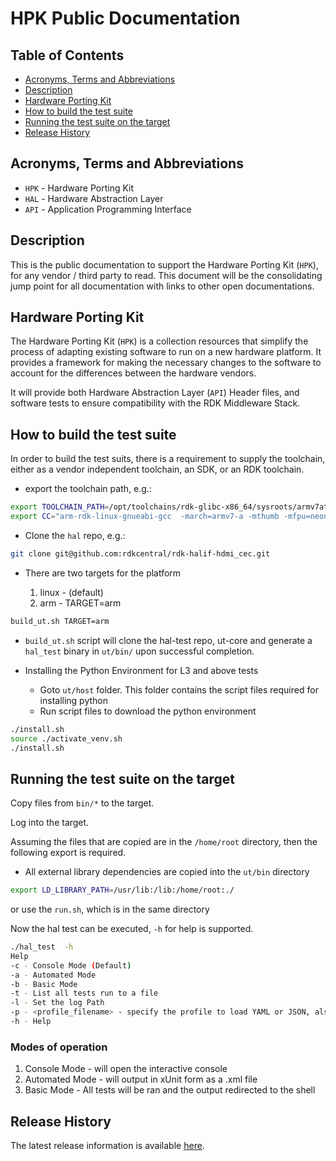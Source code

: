 # HPK Public Documentation

## Table of Contents

- [Acronyms, Terms and Abbreviations](#acronyms-terms-and-abbreviations)
- [Description](#description)
- [Hardware Porting Kit](#hardware-porting-kit)
- [How to build the test suite](#how-to-build-the-test-suite)
- [Running the test suite on the target](#running-the-test-suite-on-the-target)
- [Release History](#release-history)

## Acronyms, Terms and Abbreviations

- `HPK` - Hardware Porting Kit
- `HAL` - Hardware Abstraction Layer
- `API` - Application Programming Interface

## Description

This is the public documentation to support the Hardware Porting Kit (`HPK`), for any vendor / third party to read. This document will be the consolidating jump point for all documentation with links to other open documentations.

## Hardware Porting Kit

The Hardware Porting Kit (`HPK`) is a collection resources that simplify the process of adapting existing software to run on a new hardware platform. It provides a framework for making the necessary changes to the software to account for the differences between the hardware vendors.

It will provide both Hardware Abstraction Layer (`API`) Header files, and software tests to ensure compatibility with the RDK Middleware Stack.

## How to build the test suite

In order to build the test suits, there is a requirement to supply the toolchain, either as a vendor independent toolchain, an SDK, or an RDK toolchain.

- export the toolchain path, e.g.:

```bash
export TOOLCHAIN_PATH=/opt/toolchains/rdk-glibc-x86_64/sysroots/armv7at2hf-neon-rdk-linux-gnueabi
export CC="arm-rdk-linux-gnueabi-gcc  -march=armv7-a -mthumb -mfpu=neon -mfloat-abi=hard --sysroot=$TOOLCHAIN_PATH"
```

- Clone the `hal` repo, e.g.:

```bash
git clone git@github.com:rdkcentral/rdk-halif-hdmi_cec.git
```

- There are two targets for the platform

  1. linux - (default)
  2. arm - TARGET=arm

```bash
build_ut.sh TARGET=arm
```

- `build_ut.sh` script will clone the hal-test repo, ut-core and generate a `hal_test` binary in `ut/bin/` upon successful completion.

- Installing the Python Environment for L3 and above tests
  - Goto `ut/host` folder. This folder contains the script files required for installing python
  - Run script files to download the python environment

```bash
./install.sh
source ./activate_venv.sh
./install.sh
```

## Running the test suite on the target

Copy files from `bin/*` to the target.

Log into the target.

Assuming the files that are copied are in the `/home/root` directory, then the following export is required.

- All external library dependencies are copied into the `ut/bin` directory

```bash
export LD_LIBRARY_PATH=/usr/lib:/lib:/home/root:./
```

or use the `run.sh`, which is in the same directory

Now the hal test can be executed, `-h` for help is supported.

```bash
./hal_test  -h
Help
-c - Console Mode (Default)
-a - Automated Mode
-b - Basic Mode
-t - List all tests run to a file
-l - Set the log Path
-p - <profile_filename> - specify the profile to load YAML or JSON, also used by kvp_assert
-h - Help
```

### Modes of operation

1. Console Mode - will open the interactive console
2. Automated Mode - will output in xUnit form as a .xml file
3. Basic Mode - All tests will be ran and the output redirected to the shell

## Release History

The latest release information is available [here](./RELEASE.md "Release History").

